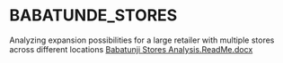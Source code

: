 # BABATUNDE_STORES
Analyzing expansion possibilities for a large retailer with multiple stores across different locations
[Babatunji Stores Analysis.ReadMe.docx](https://github.com/Sanctified95/BABATUNDE_STORES/files/8790160/Babatunji.Stores.Analysis.ReadMe.docx)

